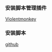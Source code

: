 ### 安装脚本管理插件

[Violentmonkey](https://violentmonkey.github.io/)


### 安装脚本

[github](https://github.com/sqlwwx/gitlab-helper/raw/dist/gitlab-helper.user.js)
